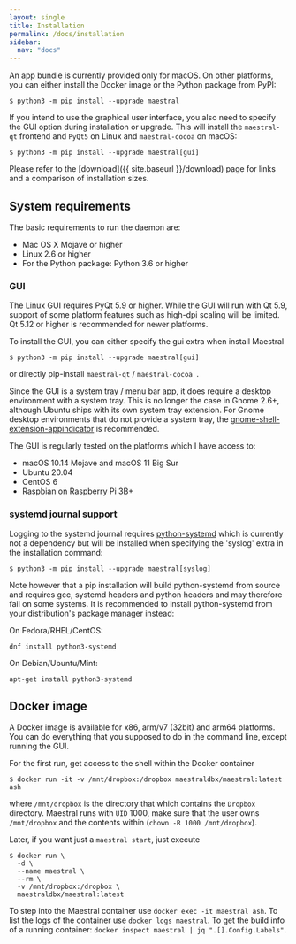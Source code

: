 ```yaml
---
layout: single
title: Installation
permalink: /docs/installation
sidebar:
  nav: "docs"
---
```


An app bundle is currently provided only for macOS. On other platforms, you can either
install the Docker image or the Python package from PyPI:

```console
$ python3 -m pip install --upgrade maestral
```

If you intend to use the graphical user interface, you also need to specify the GUI option
during installation or upgrade. This will install the `maestral-qt` frontend and `PyQt5`
on Linux and `maestral-cocoa` on macOS:

```console
$ python3 -m pip install --upgrade maestral[gui]
```

Please refer to the [download]({{ site.baseurl }}/download) page for links and a
comparison of installation sizes.

## System requirements

The basic requirements to run the daemon are:

- Mac OS X Mojave or higher
- Linux 2.6 or higher
- For the Python package: Python 3.6 or higher

### GUI

The Linux GUI requires PyQt 5.9 or higher. While the GUI will run with Qt 5.9, support
of some platform features such as high-dpi scaling will be limited. Qt 5.12 or higher is
recommended for newer platforms.

To install the GUI, you can either specify the gui extra when install Maestral

```console
$ python3 -m pip install --upgrade maestral[gui]
```

or directly pip-install `maestral-qt` / `maestral-cocoa `.

Since the GUI is a system tray / menu bar app, it does require a desktop environment
with a system tray. This is no longer the case in Gnome 2.6+, although Ubuntu ships with
its own system tray extension. For Gnome desktop environments that do not provide a
system tray, the
[gnome-shell-extension-appindicator](https://extensions.gnome.org/extension/615/appindicator-support/)
is recommended.

The GUI is regularly tested on the platforms which I have access to:

- macOS 10.14 Mojave and macOS 11 Big Sur
- Ubuntu 20.04
- CentOS 6
- Raspbian on Raspberry Pi 3B+

### systemd journal support

Logging to the systemd journal requires
[python-systemd](https://github.com/systemd/python-systemd) which is currently not a
dependency but will be installed when specifying the 'syslog' extra in the installation
command:

```console
$ python3 -m pip install --upgrade maestral[syslog]
```

Note however that a pip installation will build python-systemd from source and requires
gcc, systemd headers and python headers and may therefore fail on some systems. It is
recommended to install python-systemd from your distribution's package manager instead:

On Fedora/RHEL/CentOS:

```console
dnf install python3-systemd
```

On Debian/Ubuntu/Mint:

```console
apt-get install python3-systemd
```

## Docker image

A Docker image is available for x86, arm/v7 (32bit) and arm64 platforms. You can do
everything that you supposed to do in the command line, except running the GUI.

For the first run, get access to the shell within the Docker container

```console
$ docker run -it -v /mnt/dropbox:/dropbox maestraldbx/maestral:latest ash
```

where `/mnt/dropbox` is the directory that which contains the `Dropbox` directory.
Maestral runs with `UID` 1000, make sure that the user owns `/mnt/dropbox` and the
contents within (`chown -R 1000 /mnt/dropbox`).

Later, if you want just a `maestral start`, just execute

```console
$ docker run \
  -d \
  --name maestral \
  --rm \
  -v /mnt/dropbox:/dropbox \
  maestraldbx/maestral:latest
```

To step into the Maestral container use `docker exec -it maestral ash`. To list the logs
of the container use `docker logs maestral`. To get the build info of a running container:
`docker inspect maestral | jq ".[].Config.Labels"`.
